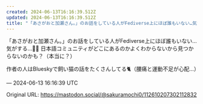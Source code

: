 ```yaml
---
created: 2024-06-13T16:16:39.512Z
updated: 2024-06-13T16:16:39.512Z
title: "「あさがおと加瀬さん。」のお話をしている人がFediverse上にほぼ誰もいない…気がする…😶‍🌫️ 日本語コミュニティがどこにあるのかよくわからないから見つか[...]"
---
```


<p>「あさがおと加瀬さん。」のお話をしている人がFediverse上にほぼ誰もいない…気がする…😶‍🌫️ 日本語コミュニティがどこにあるのかよくわからないから見つからないのかも？（本当に？）</p><p>作者の人はBlueskyで飼い猫の話をたくさんしてる🐈（腰痛と運動不足が心配…）</p>

&mdash; 2024-06-13 16:16:39 UTC

Original URL: https://mastodon.social/@sakuramochi0/112610207302112832
